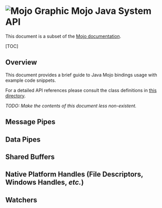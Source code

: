 # ![Mojo Graphic](https://goo.gl/6CdlbH) Mojo Java System API
This document is a subset of the [Mojo documentation](/mojo).

[TOC]

## Overview

This document provides a brief guide to Java Mojo bindings usage with example
code snippets.

For a detailed API references please consult the class definitions in
[this directory](https://cs.chromium.org/chromium/src/mojo/public/java/system/src/org/chromium/mojo/system/).

*TODO: Make the contents of this document less non-existent.*

## Message Pipes

## Data Pipes

## Shared Buffers

## Native Platform Handles (File Descriptors, Windows Handles, *etc.*)

## Watchers

